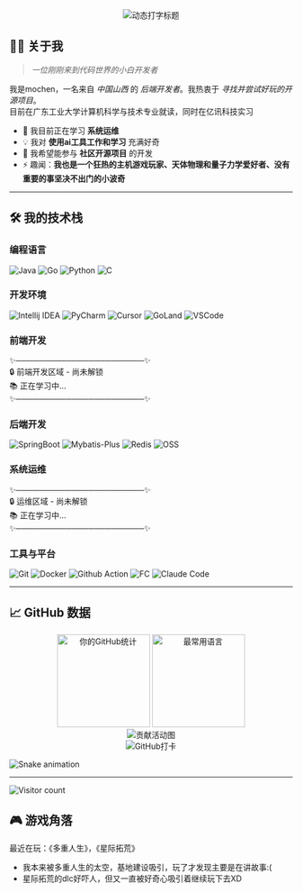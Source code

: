<!-- 横幅区 -->
<div align="center">
  <img 
    src="https://readme-typing-svg.herokuapp.com?font=Fira+Code&size=30&duration=4000&color=00C2FF&center=true&vCenter=true&width=500&lines=Hi+there+👋;I'm+mochen;A+backend+developer" 
    alt="动态打字标题" 
    loading="lazy"
  />
</div>

<!-- 关于我 -->
## 👨‍💻 关于我
> *一位刚刚来到代码世界的小白开发者*

我是mochen，一名来自 *中国山西* 的 *后端开发者*。我热衷于 *寻找并尝试好玩的开源项目*。  
目前在广东工业大学计算机科学与技术专业就读，同时在亿讯科技实习  

*   🌱 我目前正在学习 ****系统运维****
*   💡 我对 ****使用ai工具工作和学习**** 充满好奇
*   🤝 我希望能参与 ****社区开源项目**** 的开发
*   ⚡ 趣闻：**我也是一个狂热的主机游戏玩家、天体物理和量子力学爱好者、没有重要的事坚决不出门的小波奇**

---

<!-- 技术栈与工具 -->
## 🛠️ 我的技术栈

### 编程语言
![Java](https://img.shields.io/badge/-Java-007396?style=for-the-badge&logo=java&logoColor=white)
![Go](https://img.shields.io/badge/-Go-00ADD8?style=for-the-badge&logo=go&logoColor=white)
![Python](https://img.shields.io/badge/-Python-3776AB?style=for-the-badge&logo=python&logoColor=white)
![C](https://img.shields.io/badge/-C-A8B9CC?style=for-the-badge&logo=c&logoColor=black)

### 开发环境
![Intellij IDEA](https://img.shields.io/badge/-IntelliJ%20IDEA-000000?style=for-the-badge&logo=intellijidea&logoColor=white)
![PyCharm](https://img.shields.io/badge/-PyCharm-000000?style=for-the-badge&logo=pycharm&logoColor=white)
![Cursor](https://img.shields.io/badge/-Cursor-000000?style=for-the-badge&logo=cursor&logoColor=white)
![GoLand](https://img.shields.io/badge/-GoLand-000000?style=for-the-badge&logo=goland&logoColor=white)
![VSCode](https://img.shields.io/badge/-VS%20Code-007ACC?style=for-the-badge&logo=visualstudiocode&logoColor=white)

### 前端开发
✨───────────────────────✨  
  🔒 前端开发区域 - 尚未解锁  
  📚 正在学习中...  
✨───────────────────────✨

### 后端开发
![SpringBoot](https://img.shields.io/badge/-Spring%20Boot-6DB33F?style=for-the-badge&logo=springboot&logoColor=white)
![Mybatis-Plus](https://img.shields.io/badge/-MyBatis%20Plus-F56C6C?style=for-the-badge&logo=mybatis&logoColor=white)
![Redis](https://img.shields.io/badge/-Redis-DC382D?style=for-the-badge&logo=redis&logoColor=white)
![OSS](https://img.shields.io/badge/-OSS-4BA2F2?style=for-the-badge&logo=alibabacloud&logoColor=white)

### 系统运维
✨───────────────────────✨  
  🔒 运维区域 - 尚未解锁  
  📚 正在学习中...  
✨───────────────────────✨

### 工具与平台
![Git](https://img.shields.io/badge/-Git-F05032?style=for-the-badge&logo=git&logoColor=white)
![Docker](https://img.shields.io/badge/-Docker-2496ED?style=for-the-badge&logo=docker&logoColor=white)
![Github Action](https://img.shields.io/badge/-GitHub%20Actions-2088FF?style=for-the-badge&logo=githubactions&logoColor=white)
![FC](https://img.shields.io/badge/-Alibaba%20Cloud%20Function%20Compute-FF6A00?style=for-the-badge&logo=alibabacloud&logoColor=white)
![Claude Code](https://img.shields.io/badge/-Claude%20Code-000000?style=for-the-badge&logo=claude&logoColor=white)

---

<!-- 动态统计与成就 -->
## 📈 GitHub 数据

<div align="center">
  <!-- GitHub统计卡片 -->
  <img height="165" src="https://github-readme-stats.vercel.app/api?username=mocheen&show_icons=true&theme=radical&hide_border=true&count_private=true" alt="你的GitHub统计" />
  <img height="165" src="https://github-readme-stats.vercel.app/api/top-langs/?username=mocheen&layout=compact&theme=radical&hide_border=true" alt="最常用语言" />
</div>

<div align="center">
  <!-- 连续贡献图 -->
  <img src="https://github-readme-activity-graph.vercel.app/graph?username=mocheen&theme=github-dark&hide_border=true&area=true" alt="贡献活动图" />
  <br/>
  <!-- 连续提交打卡 -->
    <div align="center">
      <img src="https://github-readme-streak-stats.herokuapp.com/?user=mocheen&theme=radical&hide_border=true" alt="GitHub打卡" />
    </div>
</div>

<!-- 贪吃蛇动画 - 会吃掉你的贡献点 -->
![Snake animation](https://raw.githubusercontent.com/mocheen/mocheen/output/github-snake.svg)

---

![Visitor count](https://komarev.com/ghpvc/?username=mocheen&label=Visitors&color=blue&style=flat)


<!-- 趣味功能区 -->
## 🎮 游戏角落
<!-- 例如，可以展示你最近在听的音乐、游玩的游戏等 -->
最近在玩：《多重人生》，《星际拓荒》
- 我本来被多重人生的太空，基地建设吸引，玩了才发现主要是在讲故事:( 
- 星际拓荒的dlc好吓人，但又一直被好奇心吸引着继续玩下去XD
